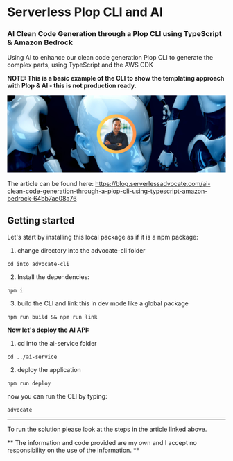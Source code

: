 # Serverless Plop CLI and AI

### AI Clean Code Generation through a Plop CLI using TypeScript &amp; Amazon Bedrock

Using AI to enhance our clean code generation Plop CLI to generate the complex parts, using TypeScript and the AWS CDK

**NOTE: This is a basic example of the CLI to show the templating approach with Plop & AI - this is not production ready.**

![image](./docs/images/header.png)

The article can be found here: https://blog.serverlessadvocate.com/ai-clean-code-generation-through-a-plop-cli-using-typescript-amazon-bedrock-64bb7ae08a76

## Getting started

Let's start by installing this local package as if it is a npm package:

1. change directory into the advocate-cli folder

```
cd into advocate-cli
```

2. Install the dependencies:

```
npm i
```

3. build the CLI and link this in dev mode like a global package

```
npm run build && npm run link
```

**Now let's deploy the AI API:**

1. cd into the ai-service folder

```
cd ../ai-service
```

2. deploy the application

```
npm run deploy
```

now you can run the CLI by typing:

```
advocate
```

---

To run the solution please look at the steps in the article linked above.

** The information and code provided are my own and I accept no responsibility on the use of the information. **
